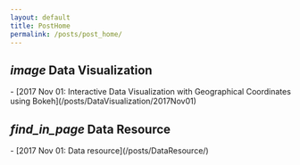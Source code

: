 ```yaml
---
layout: default
title: PostHome
permalink: /posts/post_home/
---
```


<h2> <i class="material-icons">image</i> Data Visualization</h2>
- [2017 Nov 01: Interactive Data Visualization with Geographical Coordinates using Bokeh](/posts/DataVisualization/2017Nov01)

<h2> <i class="material-icons md-48">find_in_page</i> Data Resource</h2>
- [2017 Nov 01: Data resource](/posts/DataResource/)
